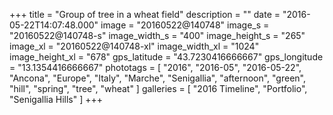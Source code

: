 +++
title = "Group of tree in a wheat field"
description = ""
date = "2016-05-22T14:07:48.000"
image = "20160522@140748"
image_s = "20160522@140748-s"
image_width_s = "400"
image_height_s = "265"
image_xl = "20160522@140748-xl"
image_width_xl = "1024"
image_height_xl = "678"
gps_latitude = "43.7230416666667"
gps_longitude = "13.1354416666667"
phototags = [ "2016", "2016-05", "2016-05-22", "Ancona", "Europe", "Italy", "Marche", "Senigallia", "afternoon", "green", "hill", "spring", "tree", "wheat" ]
galleries = [ "2016 Timeline", "Portfolio", "Senigallia Hills" ]
+++
